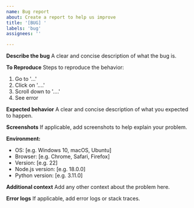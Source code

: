 ```yaml
---
name: Bug report
about: Create a report to help us improve
title: '[BUG] '
labels: 'bug'
assignees: ''

---
```


**Describe the bug**
A clear and concise description of what the bug is.

**To Reproduce**
Steps to reproduce the behavior:
1. Go to '...'
2. Click on '....'
3. Scroll down to '....'
4. See error

**Expected behavior**
A clear and concise description of what you expected to happen.

**Screenshots**
If applicable, add screenshots to help explain your problem.

**Environment:**
 - OS: [e.g. Windows 10, macOS, Ubuntu]
 - Browser: [e.g. Chrome, Safari, Firefox]
 - Version: [e.g. 22]
 - Node.js version: [e.g. 18.0.0]
 - Python version: [e.g. 3.11.0]

**Additional context**
Add any other context about the problem here.

**Error logs**
If applicable, add error logs or stack traces. 